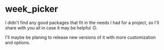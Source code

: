 # week_picker

I didn't find any good packages that fit in the needs I had for a project, so I'll share with you all in case it may be helpful :D.

I'll maybe be planing to release new versions of it with more customization and options.
